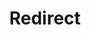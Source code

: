 ﻿---
layout: src/layouts/Redirect.astro
title: Redirect
redirect: https://octopus.com/docs/octopus-rest-api/examples/projects/create-project
pubDate:  2023-01-01
navSearch: false
navSitemap: false
navMenu: false
---
